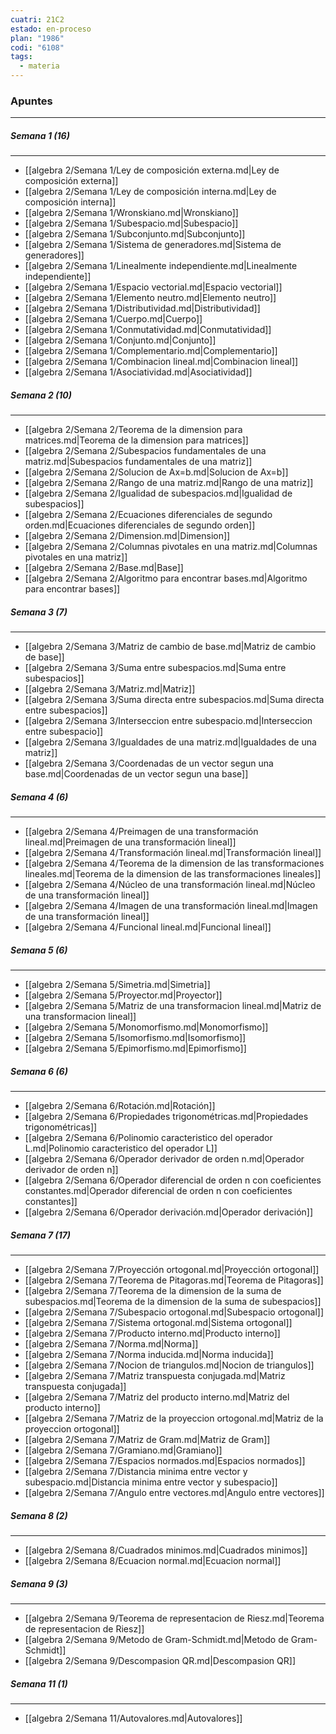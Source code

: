 ```yaml
---
cuatri: 21C2
estado: en-proceso
plan: "1986"
codi: "6108"
tags:
  - materia
---
```

### Apuntes 
---
##### Semana 1 (16)
---
* [[algebra 2/Semana 1/Ley de composición externa.md|Ley de composición externa]]
* [[algebra 2/Semana 1/Ley de composición interna.md|Ley de composición interna]]
* [[algebra 2/Semana 1/Wronskiano.md|Wronskiano]]
* [[algebra 2/Semana 1/Subespacio.md|Subespacio]]
* [[algebra 2/Semana 1/Subconjunto.md|Subconjunto]]
* [[algebra 2/Semana 1/Sistema de generadores.md|Sistema de generadores]]
* [[algebra 2/Semana 1/Linealmente independiente.md|Linealmente independiente]]
* [[algebra 2/Semana 1/Espacio vectorial.md|Espacio vectorial]]
* [[algebra 2/Semana 1/Elemento neutro.md|Elemento neutro]]
* [[algebra 2/Semana 1/Distributividad.md|Distributividad]]
* [[algebra 2/Semana 1/Cuerpo.md|Cuerpo]]
* [[algebra 2/Semana 1/Conmutatividad.md|Conmutatividad]]
* [[algebra 2/Semana 1/Conjunto.md|Conjunto]]
* [[algebra 2/Semana 1/Complementario.md|Complementario]]
* [[algebra 2/Semana 1/Combinacion lineal.md|Combinacion lineal]]
* [[algebra 2/Semana 1/Asociatividad.md|Asociatividad]]

##### Semana 2 (10)
---
* [[algebra 2/Semana 2/Teorema de la dimension para matrices.md|Teorema de la dimension para matrices]]
* [[algebra 2/Semana 2/Subespacios fundamentales de una matriz.md|Subespacios fundamentales de una matriz]]
* [[algebra 2/Semana 2/Solucion de Ax=b.md|Solucion de Ax=b]]
* [[algebra 2/Semana 2/Rango de una matriz.md|Rango de una matriz]]
* [[algebra 2/Semana 2/Igualidad de subespacios.md|Igualidad de subespacios]]
* [[algebra 2/Semana 2/Ecuaciones diferenciales de segundo orden.md|Ecuaciones diferenciales de segundo orden]]
* [[algebra 2/Semana 2/Dimension.md|Dimension]]
* [[algebra 2/Semana 2/Columnas pivotales en una matriz.md|Columnas pivotales en una matriz]]
* [[algebra 2/Semana 2/Base.md|Base]]
* [[algebra 2/Semana 2/Algoritmo para encontrar bases.md|Algoritmo para encontrar bases]]

##### Semana 3 (7)
---
* [[algebra 2/Semana 3/Matriz de cambio de base.md|Matriz de cambio de base]]
* [[algebra 2/Semana 3/Suma entre subespacios.md|Suma entre subespacios]]
* [[algebra 2/Semana 3/Matriz.md|Matriz]]
* [[algebra 2/Semana 3/Suma directa entre subespacios.md|Suma directa entre subespacios]]
* [[algebra 2/Semana 3/Interseccion entre subespacio.md|Interseccion entre subespacio]]
* [[algebra 2/Semana 3/Igualdades de una matriz.md|Igualdades de una matriz]]
* [[algebra 2/Semana 3/Coordenadas de un vector segun una base.md|Coordenadas de un vector segun una base]]

##### Semana 4 (6)
---
* [[algebra 2/Semana 4/Preimagen de una transformación lineal.md|Preimagen de una transformación lineal]]
* [[algebra 2/Semana 4/Transformación lineal.md|Transformación lineal]]
* [[algebra 2/Semana 4/Teorema de la dimension de las transformaciones lineales.md|Teorema de la dimension de las transformaciones lineales]]
* [[algebra 2/Semana 4/Núcleo de una transformación lineal.md|Núcleo de una transformación lineal]]
* [[algebra 2/Semana 4/Imagen de una transformación lineal.md|Imagen de una transformación lineal]]
* [[algebra 2/Semana 4/Funcional lineal.md|Funcional lineal]]

##### Semana 5 (6)
---
* [[algebra 2/Semana 5/Simetria.md|Simetria]]
* [[algebra 2/Semana 5/Proyector.md|Proyector]]
* [[algebra 2/Semana 5/Matriz de una transformacion lineal.md|Matriz de una transformacion lineal]]
* [[algebra 2/Semana 5/Monomorfismo.md|Monomorfismo]]
* [[algebra 2/Semana 5/Isomorfismo.md|Isomorfismo]]
* [[algebra 2/Semana 5/Epimorfismo.md|Epimorfismo]]

##### Semana 6 (6)
---
* [[algebra 2/Semana 6/Rotación.md|Rotación]]
* [[algebra 2/Semana 6/Propiedades trigonométricas.md|Propiedades trigonométricas]]
* [[algebra 2/Semana 6/Polinomio caracteristico del operador L.md|Polinomio caracteristico del operador L]]
* [[algebra 2/Semana 6/Operador derivador de orden n.md|Operador derivador de orden n]]
* [[algebra 2/Semana 6/Operador diferencial de orden n con coeficientes constantes.md|Operador diferencial de orden n con coeficientes constantes]]
* [[algebra 2/Semana 6/Operador derivación.md|Operador derivación]]

##### Semana 7 (17)
---
* [[algebra 2/Semana 7/Proyección ortogonal.md|Proyección ortogonal]]
* [[algebra 2/Semana 7/Teorema de Pitagoras.md|Teorema de Pitagoras]]
* [[algebra 2/Semana 7/Teorema de la dimension de la suma de subespacios.md|Teorema de la dimension de la suma de subespacios]]
* [[algebra 2/Semana 7/Subespacio ortogonal.md|Subespacio ortogonal]]
* [[algebra 2/Semana 7/Sistema ortogonal.md|Sistema ortogonal]]
* [[algebra 2/Semana 7/Producto interno.md|Producto interno]]
* [[algebra 2/Semana 7/Norma.md|Norma]]
* [[algebra 2/Semana 7/Norma inducida.md|Norma inducida]]
* [[algebra 2/Semana 7/Nocion de triangulos.md|Nocion de triangulos]]
* [[algebra 2/Semana 7/Matriz transpuesta conjugada.md|Matriz transpuesta conjugada]]
* [[algebra 2/Semana 7/Matriz del producto interno.md|Matriz del producto interno]]
* [[algebra 2/Semana 7/Matriz de la proyeccion ortogonal.md|Matriz de la proyeccion ortogonal]]
* [[algebra 2/Semana 7/Matriz de Gram.md|Matriz de Gram]]
* [[algebra 2/Semana 7/Gramiano.md|Gramiano]]
* [[algebra 2/Semana 7/Espacios normados.md|Espacios normados]]
* [[algebra 2/Semana 7/Distancia minima entre vector y subespacio.md|Distancia minima entre vector y subespacio]]
* [[algebra 2/Semana 7/Angulo entre vectores.md|Angulo entre vectores]]

##### Semana 8 (2)
---
* [[algebra 2/Semana 8/Cuadrados minimos.md|Cuadrados minimos]]
* [[algebra 2/Semana 8/Ecuacion normal.md|Ecuacion normal]]

##### Semana 9 (3)
---
* [[algebra 2/Semana 9/Teorema de representacion de Riesz.md|Teorema de representacion de Riesz]]
* [[algebra 2/Semana 9/Metodo de Gram-Schmidt.md|Metodo de Gram-Schmidt]]
* [[algebra 2/Semana 9/Descompasion QR.md|Descompasion QR]]

##### Semana 11 (1)
---
* [[algebra 2/Semana 11/Autovalores.md|Autovalores]]

